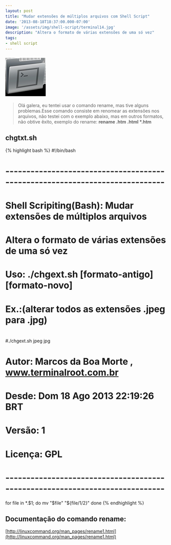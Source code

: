 ```yaml
---
layout: post
title: "Mudar extensões de múltiplos arquivos com Shell Script"
date: '2013-08-18T18:37:00.000-07:00'
image: '/assets/img/shell-script/terminal14.jpg'
description: "Altera o formato de várias extensões de uma só vez"
tags:
- shell script
---
```


![Mudar extensões de múltiplos arquivos com Shell Script](/assets/img/shell-script/terminal14.jpg "Mudar extensões de múltiplos arquivos com Shell Script")

> Olá galera, eu tentei usar o comando rename, mas tive alguns problemas.Esse comando consiste em renomear as extensões nos arquivos, não testei com o exemplo abaixo, mas em outros formatos, não obtive êxito, exemplo do rename: __rename .htm .html *.htm__

 
## chgtxt.sh
 
{% highlight bash %} 
#!/bin/bash
# ----------------------------------------------------------------------------
# Shell Scripiting(Bash): Mudar extensões de múltiplos arquivos
# Altera o formato de várias extensões de uma só vez
# Uso: ./chgext.sh [formato-antigo] [formato-novo]
# Ex.:(alterar todos as extensões .jpeg para .jpg)
#
#./chgext.sh jpeg jpg
#
# Autor: Marcos da Boa Morte , www.terminalroot.com.br
# Desde: Dom 18 Ago 2013 22:19:26 BRT 
# Versão: 1
# Licença: GPL
# ----------------------------------------------------------------------------
for file in *.$1; do
 mv "$file" "${file/$1/$2}"
done
{% endhighlight %}
 
 
## Documentação do comando rename:
[http://linuxcommand.org/man_pages/rename1.html](http://linuxcommand.org/man_pages/rename1.html)

<script async src="https://pagead2.googlesyndication.com/pagead/js/adsbygoogle.js"></script>

<!-- Informat -->
<ins class="adsbygoogle"
 style="display:block"
 data-ad-client="ca-pub-2838251107855362"
 data-ad-slot="2327980059"
 data-ad-format="auto"
 data-full-width-responsive="true"></ins>

<script>
(adsbygoogle = window.adsbygoogle || []).push({});
</script>

